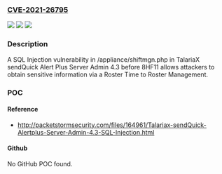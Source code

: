 ### [CVE-2021-26795](https://cve.mitre.org/cgi-bin/cvename.cgi?name=CVE-2021-26795)
![](https://img.shields.io/static/v1?label=Product&message=n%2Fa&color=blue)
![](https://img.shields.io/static/v1?label=Version&message=n%2Fa&color=blue)
![](https://img.shields.io/static/v1?label=Vulnerability&message=n%2Fa&color=brighgreen)

### Description

A SQL Injection vulnerability in /appliance/shiftmgn.php in TalariaX sendQuick Alert Plus Server Admin 4.3 before 8HF11 allows attackers to obtain sensitive information via a Roster Time to Roster Management.

### POC

#### Reference
- http://packetstormsecurity.com/files/164961/Talariax-sendQuick-Alertplus-Server-Admin-4.3-SQL-Injection.html

#### Github
No GitHub POC found.

